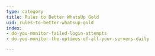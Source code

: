 ```yaml
---
type: category
title: Rules to Better WhatsUp Gold
uid: rules-to-better-whatsup-gold
index:
- do-you-monitor-failed-login-attempts
- do-you-monitor-the-uptimes-of-all-your-servers-daily

---
```



